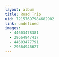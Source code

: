 ```yaml
---
layout: album
title: Road Trip
uid: 72157697984682902
link: undefined
images:
  - 44603478381
  - 29664947417
  - 44603477791
  - 29664946627
---
```


